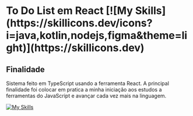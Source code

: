<h1>To Do List em React [![My Skills](https://skillicons.dev/icons?i=java,kotlin,nodejs,figma&theme=light)](https://skillicons.dev)</h1>

<h2>Finalidade</h2>

Sistema feito em TypeScript usando a ferramenta React. A principal finalidade foi colocar em pratica a minha iniciação aos estudos a ferramentas do JavaScript e avançar cada vez mais na linguagem.

[![My Skills](https://skillicons.dev/icons?i=js,html,css,wasm)](https://skillicons.dev)
